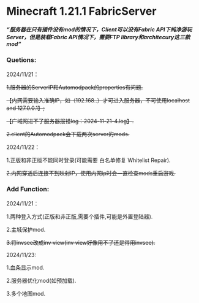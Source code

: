 # **Minecraft 1.21.1 FabricServer**  

##### “服务器在只有插件没有mod的情况下，Client可以没有Fabric API下纯净游玩Server，但是装载Fabric API情况下，需要FTP library和architecury这三款mod”



### Quetions:

2024/11/21：

~~1.服务器的ServerIP和Automodpack的properties有问题.~~

~~【内网需要输入准确IP，如（192.168..）才可进入服务器，不可使用localhost and 127.0.0.1】;~~

~~【广域网进不了服务器报错log：2024-11-21-4.log】.~~

~~2.client的Automodpack会下载两次server的mods.~~

2024/11/22：

1.正版和非正版不能同时登录(可能需要  白名单修复 Whitelist Repair).

~~2.内网穿透后连接不到映射IP，使用内网ip时会一直检查mods重启游戏.~~



### Add Function:

2024/11/21：

1.两种登入方式(正版和非正版,需要个插件,可能是外置登陆器).

2.主城保护mod.

~~3.将invsee改成inv view(inv view好像用不了还是得用invsee).~~

2024/11/23:

1.血条显示mod.

2.服务器优化mod(如预加载).

3.多个地图mod.
